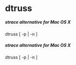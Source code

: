 # dtruss

##### strace alternative for Mac OS X

   dtruss  [ -p <pid> | -n <pname> ]

##### strace alternative for Mac OS X

   dtruss  [ -p <pid> | -n <pname> ]
